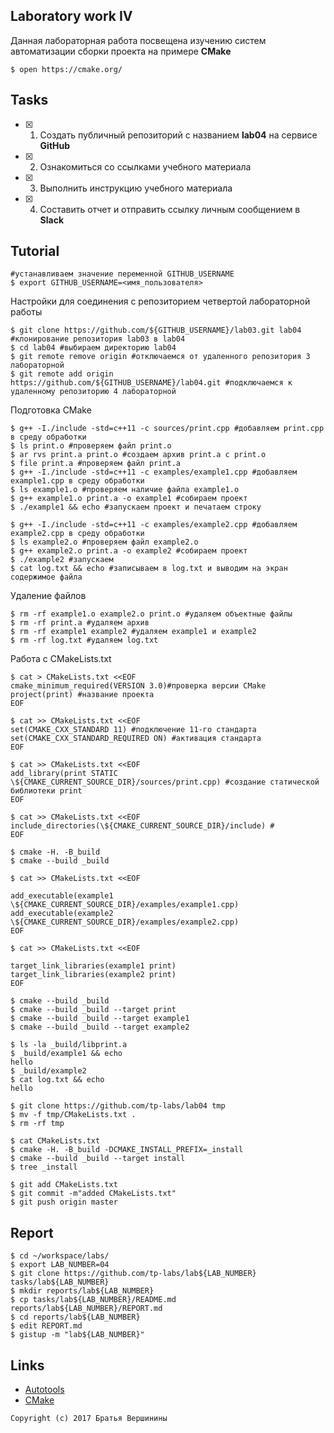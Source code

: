 ## Laboratory work IV

Данная лабораторная работа посвещена изучению систем автоматизации сборки проекта на примере **CMake**

```ShellSession
$ open https://cmake.org/
```

## Tasks

- [x] 1. Создать публичный репозиторий с названием **lab04** на сервисе **GitHub**
- [x] 2. Ознакомиться со ссылками учебного материала
- [x] 3. Выполнить инструкцию учебного материала
- [x] 4. Составить отчет и отправить ссылку личным сообщением в **Slack**

## Tutorial

```ShellSession
#устанавливаем значение переменной GITHUB_USERNAME
$ export GITHUB_USERNAME=<имя_пользователя>
```
Настройки для соединения с репозиторием четвертой лабораторной работы
```ShellSession
$ git clone https://github.com/${GITHUB_USERNAME}/lab03.git lab04 #клонирование репозитория lab03 в lab04
$ cd lab04 #выбираем директорию lab04
$ git remote remove origin #отключаемся от удаленного репозитория 3 лабораторной
$ git remote add origin https://github.com/${GITHUB_USERNAME}/lab04.git #подключаемся к удаленному репозиторию 4 лабораторной
```
Подготовка CMake
```ShellSession
$ g++ -I./include -std=c++11 -c sources/print.cpp #добавляем print.cpp в среду обработки
$ ls print.o #проверяем файл print.o
$ ar rvs print.a print.o #создаем архив print.a с print.o
$ file print.a #проверяем файл print.a
$ g++ -I./include -std=c++11 -c examples/example1.cpp #добавляем example1.cpp в среду обработки
$ ls example1.o #проверяем наличие файла example1.o
$ g++ example1.o print.a -o example1 #собираем проект 
$ ./example1 && echo #запускаем проект и печатаем строку
```

```ShellSession
$ g++ -I./include -std=c++11 -c examples/example2.cpp #добавляем example2.cpp в среду обработки
$ ls example2.o #проверяем файл example2.o
$ g++ example2.o print.a -o example2 #собираем проект 
$ ./example2 #запускаем
$ cat log.txt && echo #записываем в log.txt и выводим на экран содержимое файла
```
Удаление файлов 
```ShellSession
$ rm -rf example1.o example2.o print.o #удаляем объектные файлы
$ rm -rf print.a #удаляем архив
$ rm -rf example1 example2 #удаляем example1 и example2
$ rm -rf log.txt #удаляем log.txt
```
Работа с CMakeLists.txt
```ShellSession
$ cat > CMakeLists.txt <<EOF
cmake_minimum_required(VERSION 3.0)#проверка версии CMake
project(print) #название проекта
EOF
```

```ShellSession
$ cat >> CMakeLists.txt <<EOF
set(CMAKE_CXX_STANDARD 11) #подключение 11-го стандарта
set(CMAKE_CXX_STANDARD_REQUIRED ON) #активация стандарта
EOF
```

```ShellSession
$ cat >> CMakeLists.txt <<EOF
add_library(print STATIC \${CMAKE_CURRENT_SOURCE_DIR}/sources/print.cpp) #создание статической библиотеки print
EOF
```

```ShellSession
$ cat >> CMakeLists.txt <<EOF
include_directories(\${CMAKE_CURRENT_SOURCE_DIR}/include) #
EOF
```

```ShellSession
$ cmake -H. -B_build
$ cmake --build _build
```

```ShellSession
$ cat >> CMakeLists.txt <<EOF

add_executable(example1 \${CMAKE_CURRENT_SOURCE_DIR}/examples/example1.cpp)
add_executable(example2 \${CMAKE_CURRENT_SOURCE_DIR}/examples/example2.cpp)
EOF
```

```ShellSession
$ cat >> CMakeLists.txt <<EOF

target_link_libraries(example1 print)
target_link_libraries(example2 print)
EOF
```

```ShellSession
$ cmake --build _build
$ cmake --build _build --target print
$ cmake --build _build --target example1
$ cmake --build _build --target example2
```

```ShellSession
$ ls -la _build/libprint.a
$ _build/example1 && echo
hello
$ _build/example2
$ cat log.txt && echo
hello
```

```ShellSession
$ git clone https://github.com/tp-labs/lab04 tmp
$ mv -f tmp/CMakeLists.txt .
$ rm -rf tmp
```

```ShellSession
$ cat CMakeLists.txt
$ cmake -H. -B_build -DCMAKE_INSTALL_PREFIX=_install
$ cmake --build _build --target install
$ tree _install
```

```ShellSession
$ git add CMakeLists.txt
$ git commit -m"added CMakeLists.txt"
$ git push origin master
```

## Report

```ShellSession
$ cd ~/workspace/labs/
$ export LAB_NUMBER=04
$ git clone https://github.com/tp-labs/lab${LAB_NUMBER} tasks/lab${LAB_NUMBER}
$ mkdir reports/lab${LAB_NUMBER}
$ cp tasks/lab${LAB_NUMBER}/README.md reports/lab${LAB_NUMBER}/REPORT.md
$ cd reports/lab${LAB_NUMBER}
$ edit REPORT.md
$ gistup -m "lab${LAB_NUMBER}"
```

## Links

- [Autotools](http://www.gnu.org/software/automake/manual/html_node/Autotools-Introduction.html)
- [CMake](https://cgold.readthedocs.io/en/latest/index.html)

```
Copyright (c) 2017 Братья Вершинины
```
